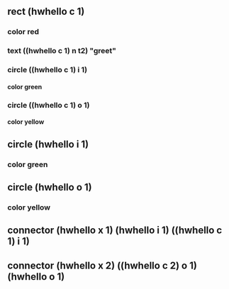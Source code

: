 ## rect (hwhello c 1)
### color red
### text ((hwhello c 1) n t2) "greet"
### circle ((hwhello c 1) i 1)
#### color green
### circle ((hwhello c 1) o 1)
#### color yellow

## circle (hwhello i 1)
### color green

## circle (hwhello o 1)
### color yellow

## connector (hwhello x 1) (hwhello i 1) ((hwhello c 1) i 1)
## connector (hwhello x 2) ((hwhello c 2) o 1) (hwhello o 1)


